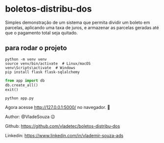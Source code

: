 # boletos-distribu-dos
Simples demonstração de um sistema que permita dividir um boleto em parcelas, aplicando uma taxa de juros, e armazenar as parcelas geradas até que o pagamento total seja quitado.

## para rodar o projeto

```shell
python -m venv venv
source venv/bin/activate  # Linux/macOS
venv\Scripts\activate  # Windows
pip install flask flask-sqlalchemy
```
```python
from app import db
db.create_all()
exit()
```
```shell
python app.py

```
Agora acesse http://127.0.0.1:5000/ no navegador. 🚀


Author: @VladeSouza 😉

Github: https://github.com/vladetec/boletos-distribu-dos

Linkedin: https://www.linkedin.com/in/vlademir-souza-ads


